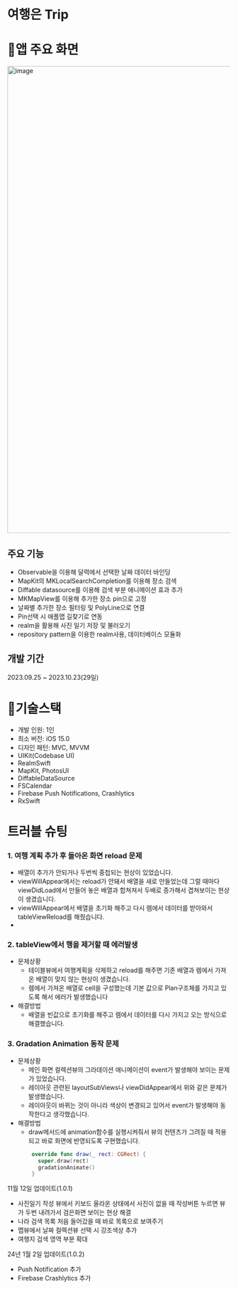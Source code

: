 # 여행은 Trip

# 📱앱 주요 화면
<img width="1051" alt="image" src="https://github.com/Han-hih/TravelApp/assets/109748526/866205a7-38af-42bf-a960-eaaee92445ad">

## 주요 기능
- Observable을 이용해 달력에서 선택한 날짜 데이터 바인딩
- MapKit의 MKLocalSearchCompletion를 이용해 장소 검색
- Diffable datasource를 이용해 검색 부분 애니메이션 효과 추가
- MKMapView를 이용해 추가한 장소 pin으로 고정
- 날짜별 추가한 장소 필터링 및 PolyLine으로 연결
- Pin선택 시 애플맵 길찾기로 연동 
- realm을 활용해 사진 일기 저장 및 불러오기
- repository pattern을 이용한 realm사용, 데이터베이스 모듈화 
  
## 개발 기간
2023.09.25 ~ 2023.10.23(29일)

# 🔨기술스택
- 개발 인원: 1인
- 최소 버전: iOS 15.0
- 디자인 패턴: MVC, MVVM
- UIKit(Codebase UI)
- RealmSwift
- MapKit, PhotosUI
- DiffableDataSource
- FSCalendar
- Firebase Push Notifications, Crashlytics
- RxSwift


# 트러블 슈팅
 ### 1. 여행 계획 추가 후 돌아온 화면 reload 문제
   -  배열이 추가가 안되거나 두번씩 중첩되는 현상이 있었습니다.
   -  viewWillAppear에서는 reload가 안돼서 배열을 새로 만들었는데 그럴 때마다 viewDidLoad에서 만들어 놓은 배열과 합쳐져서 두배로 증가해서 겹쳐보이는 현상이 생겼습니다.
   -  viewWillAppear에서 배열을 초기화 해주고 다시 렘에서 데이터를 받아와서 tableViewReload를 해줬습니다.
   -  
 ### 2. tableView에서 행을 제거할 때 에러발생
  - 문제상황
    - 테이블뷰에서 여행계획을 삭제하고 reload를 해주면 기존 배열과 렘에서 가져온 배열이 맞지 않는 현상이 생겼습니다.
    - 렘에서 가져온 배열로 cell을 구성했는데 기본 값으로 Plan구조체를 가지고 있도록 해서 에러가 발생했습니다
  - 해결방법
    - 배열을 빈값으로 초기화를 해주고 렘에서 데이터를 다시 가지고 오는 방식으로 해결했습니다.


 ### 3. Gradation Animation 동작 문제
 - 문제상황
   - 메인 화면 컬렉션뷰의 그라데이션 애니메이션이 event가 발생해야 보이는 문제가 있었습니다.
   - 레이아웃 관련된 layoutSubViews나 viewDidAppear에서 위와 같은 문제가 발생했습니다.
   - 레이아웃이 바뀌는 것이 아니라 색상이 변경되고 있어서 event가 발생해야 동작한다고 생각했습니다.
 - 해결방법
   - draw메서드에 animation함수를 실행시켜줘서 뷰의 컨텐츠가 그려질 때 적용되고 바로 화면에 반영되도록 구현했습니다.
     ```swift
      override func draw(_ rect: CGRect) {
        super.draw(rect)
        gradationAnimate()
      }
     ```

11월 12일 업데이트(1.0.1)
  - 사진일기 작성 뷰에서 키보드 올라온 상태에서 사진이 없을 때 작성버튼 누르면 뷰가 두번 내려가서 검은화면 보이는 현상 해결
  - 나라 검색 목록 처음 들어갔을 때 바로 목록으로 보여주기
  - 맵뷰에서 날짜 컬렉션뷰 선택 시 강조색상 추가
  - 여행지 검색 영역 부분 확대

24년 1월 2일 업데이트(1.0.2)
  - Push Notification 추가
  - Firebase Crashlytics 추가
